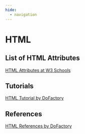```yaml
---
hide:
  - navigation
---
```


# HTML
## List of HTML Attributes
[HTML Attributes at W3 Schools](https://www.w3schools.com/tags/ref_standardattributes.asp)

## Tutorials
[HTML Tutorial by DoFactory](https://dofactory.com/html)

## References
[HTML References by DoFactory](https://dofactory.com/html/ref)